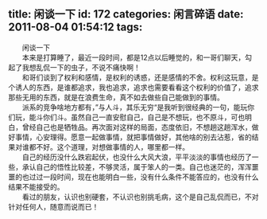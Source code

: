 title: 闲谈一下
id: 172
categories: 闲言碎语
date: 2011-08-04 01:54:12
tags:
---

　　闲谈一下
</br>　　本来是打算睡了，最近一段时间，都是12点以后睡觉的，和一哥们聊天，勾起了我想乱侃一下的虫子，不说不痛快啊！
</br>　　和哥们谈到了权利和感情，是权利的诱惑，还是感情的不舍。权利这玩意，是个诱人的东西，是谁都追求，我也追求，追求也需要看看这个权利的价值了，追求那些无用的东西，就是在浪费生命，真不如去做些自己能做到的事情。
</br>　　派系的竞争啥地方都有，”与人斗，其乐无穷“是我听到很经典的一句，能玩你们玩，能斗你们斗。虽然自己一直安慰自己，自己是不想玩，也不原斗，可也明白，曾经自己也是牺牲品。再次面对这样的局面，态度依旧，不想趟这趟浑水，做好事情，心安理得。愿意一起做事情，就把事情做好，其他啥的别去沾惹，省的结果对谁都不好。这个道理，对想做事情的人，哪里都一样。
</br>　　自己的经历没什么跌宕起伏，也没什么大风大浪，平平淡淡的事情也经历了一些，承认自己的悟性比较差，不够灵活，属于笨人的一类。自己也迷茫的，浑浑噩噩的也过过一段时间，现在也能明白一些，没有什么条件不能答应的，也没有什么结果不能接受的。
</br>　　看过的朋友，认识也别硬套，不认识也别挑毛病，这个是自己乱侃而已，不对针对任何人，随意而说而已！
